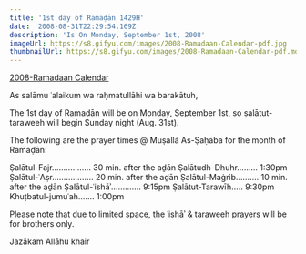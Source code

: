 ```yaml
---
title: '1st day of Ramaḍān 1429H'
date: '2008-08-31T22:29:54.169Z'
description: 'Is On Monday, September 1st, 2008'
imageUrl: https://s8.gifyu.com/images/2008-Ramadaan-Calendar-pdf.jpg
thumbnailUrl: https://s8.gifyu.com/images/2008-Ramadaan-Calendar-pdf.md.jpg
---
```


[2008-Ramadaan Calendar](https://drive.google.com/file/d/1CjReNnKEbAEgW3Ad6XCN5VWlcsBDapVV)

As salāmu ʿalaikum wa raḥmatullāhi wa barakātuh,

The 1st day of Ramaḍān will be on Monday, September 1st, so ṣalātut-taraweeh will begin Sunday night (Aug. 31st).

The following are the prayer times @ Muṣallá As-Ṣaḥāba for the month of Ramaḍān:

Ṣalātul-Fajr…………….. 30 min. after the aḏān
Ṣalātudh-Dhuhr……… 1:30pm
Ṣalātul-ʿAṣr……………… 20 min. after the aḏān
Ṣalātul-Maġrib………. 10 min. after the aḏān
Ṣalātul-ʿishāʾ…………. 9:15pm
Ṣalātut-Tarawīḥ….. 9:30pm
Khuṭbatul-jumuʿah……. 1:00pm

Please note that due to limited space, the ʿishāʾ & taraweeh prayers will be for brothers only.

Jazākam Allāhu khair
